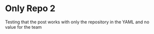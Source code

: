 <!-- 
author: philip-gai
repository: https://github.com/philip-gai/repost-demo
team:
category: https://github.com/philip-gai/repost-demo/discussions/categories/announcements
-->

# Only Repo 2

Testing that the post works with only the repository in the YAML and no value for the team
